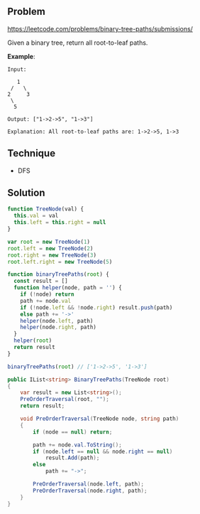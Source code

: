 ## Problem

https://leetcode.com/problems/binary-tree-paths/submissions/

Given a binary tree, return all root-to-leaf paths.

**Example**:

```
Input:

   1
 /   \
2     3
 \
  5

Output: ["1->2->5", "1->3"]

Explanation: All root-to-leaf paths are: 1->2->5, 1->3
```

## Technique

- DFS

## Solution

```javascript
function TreeNode(val) {
  this.val = val
  this.left = this.right = null
}

var root = new TreeNode(1)
root.left = new TreeNode(2)
root.right = new TreeNode(3)
root.left.right = new TreeNode(5)

function binaryTreePaths(root) {
  const result = []
  function helper(node, path = '') {
    if (!node) return
    path += node.val
    if (!node.left && !node.right) result.push(path)
    else path += '->'
    helper(node.left, path)
    helper(node.right, path)
  }
  helper(root)
  return result
}

binaryTreePaths(root) // ['1->2->5', '1->3']​​​​​
```

```csharp
public IList<string> BinaryTreePaths(TreeNode root)
{
    var result = new List<string>();
    PreOrderTraversal(root, "");
    return result;

    void PreOrderTraversal(TreeNode node, string path)
    {
        if (node == null) return;

        path += node.val.ToString();
        if (node.left == null && node.right == null)
            result.Add(path);
        else
            path += "->";

        PreOrderTraversal(node.left, path);
        PreOrderTraversal(node.right, path);
    }
}
```
